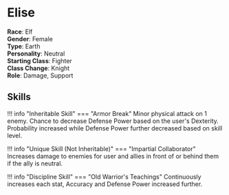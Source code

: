 # Elise

**Race**: Elf  
**Gender**: Female  
**Type**: Earth  
**Personality**: Neutral  
**Starting Class**: Fighter  
**Class Change**: Knight  
**Role**: Damage, Support

## Skills

!!! info "Inheritable Skill"
    === "Armor Break"
        Minor physical attack on 1 enemy. Chance to decrease Defense Power based on the user's Dexterity. Probability increased while Defense Power further decreased based on skill level.

!!! info "Unique Skill (Not Inheritable)"
    === "Impartial Collaborator"
        Increases damage to enemies for user and allies in front of or behind them if the ally is neutral.

!!! info "Discipline Skill"
    === "Old Warrior's Teachings"
        Continuously increases each stat, Accuracy and Defense Power increased further.